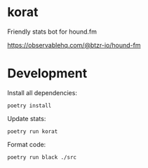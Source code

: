 # korat
Friendly stats bot for hound.fm

https://observablehq.com/@btzr-io/hound-fm

# Development

Install all dependencies:

```shell
poetry install
```

Update stats:

```shell
poetry run korat
```

Format code:

```shell
poetry run black ./src
```
